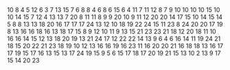 10
8
4
5
12
6
3
7
13
15
7
6
8
8
4
6
8
6
15
6
4
11
7
11
12
8
7
9
10
10
10
10
15
10
10
14
15
7
12
4
13
13
7
20
8
11
11
8
9
9
20
10
9
11
12
20
20
14
17
15
10
14
15
14
5
8
8
13
13
18
20
16
17
17
17
24
13
12
10
18
19
22
24
15
11
23
8
24
20
20
17
19
8
13
16
16
18
16
13
18
17
15
8
9
12
10
11
9
13
15
21
23
23
21
18
12
20
18
11
10
16
16
14
15
12
13
18
20
19
13
21
24
17
12
22
22
14
13
9
6
4
6
16
14
11
19
24
21
18
15
20
22
21
23
18
19
10
12
13
16
16
19
16
23
11
16
20
20
21
16
18
18
13
16
17
17
19
15
17
16
13
15
13
17
24
19
15
9
5
6
15
17
18
17
20
19
21
15
13
10
2
13
9
17
15
14
20
23
